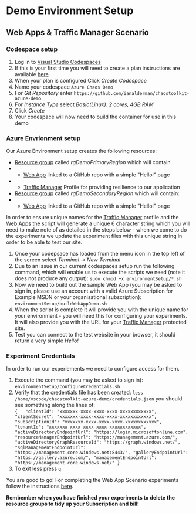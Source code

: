 # Demo Environment Setup #

## Web Apps & Traffic Manager Scenario ##

### Codespace setup ###

1. Log in to [Visual Studio Codespaces](https://online.visualstudio.com/login)
2. If this is your first time you will need to create a plan instructions are available [here](https://docs.microsoft.com/en-us/visualstudio/codespaces/quickstarts/browser)
3. When your plan is configured Click *Create Codespace*
4. Name your codespace `Azure Chaos Demo`
5. For *Git Repository* enter `https://github.com/ianalderman/chaostoolkit-azure-demo`
6. For *Instance Type* select *Basic(Linux): 2 cores, 4GB RAM*
7. Click *Create*
8. Your codespace will now need to build the container for use in this demo

### Azure Envrionment setup ###
Our Azure Environment setup creates the following resources:
- [Resource group](https://docs.microsoft.com/en-us/azure/azure-resource-manager/management/overview) called *rgDemoPrimaryRegion* which will contain
- - [Web App](https://azure.microsoft.com/en-us/services/app-service/web/) linked to a GitHub repo with a simple "Hello!" page
- - [Traffic Manager](https://azure.microsoft.com/en-us/services/traffic-manager/) Profile for providing resilience to our application
- [Resource group](https://docs.microsoft.com/en-us/azure/azure-resource-manager/management/overview) called *rgDemoSecondaryRegion* which will contain:
- - [Web App](https://azure.microsoft.com/en-us/services/app-service/web/) linked to a GitHub repo with a simple "Hello!" page

In order to ensure unique names for the [Traffic Manager](https://azure.microsoft.com/en-us/services/traffic-manager/) profile and the [Web Apps](https://azure.microsoft.com/en-us/services/app-service/web/) the script will generate a unique 6 character string which you will need to make note of as detailed in the steps below - when we come to do the experiments we update the experiment files with this unique string in order to be able to test our site. 

1. Once your codepsace has loaded from the menu icon in the top left of the screen select *Terminal -> New Terminal*
2. Due to an issue in our current codespaces setup run the following command, which will enable us to execute the scripts we need (note it does not produce any output): 
`
sudo chmod +x environmentSetup/*.sh
`
3. Now we need to build out the sample Web App (you may be asked to sign in, please use an account with a valid Azure Subscription for Example MSDN or your organisational subscription):
`
environmentSetup/buildWebAppDemo.sh
`
4. When the script is complete it will provide you with the unique name for your environment - you will need this for configuring your experiments.  It will also provide you with the URL for your [Traffic Manager](https://azure.microsoft.com/en-us/services/traffic-manager/) protected site.
5. Test you can connect to the test website in your browser, it should return a very simple *Hello!*

### Experiment Credentials ###

In order to run our experiements we need to configure access for them.

1. Execute the command (you may be asked to sign in): `environmentSetup/configureCredentials.sh`
2. Verify that the credentials file has been created: `less /home/vscode/chaostoolkit-azure-demo/credentials.json` you should see something along the lines of:  
`
{  
  "clientId": "xxxxxxx-xxxx-xxxx-xxxx-xxxxxxxxxxxx",
  "clientSecret": "xxxxxxx-xxxx-xxxx-xxxx-xxxxxxxxxxxx",
  "subscriptionId": "xxxxxxx-xxxx-xxxx-xxxx-xxxxxxxxxxxx",
  "tenantId": "xxxxxxx-xxxx-xxxx-xxxx-xxxxxxxxxxxx",
  "activeDirectoryEndpointUrl": "https://login.microsoftonline.com",
  "resourceManagerEndpointUrl": "https://management.azure.com/",
  "activeDirectoryGraphResourceId": "https://graph.windows.net/",
  "sqlManagementEndpointUrl": "https://management.core.windows.net:8443/",
  "galleryEndpointUrl": "https://gallery.azure.com/",
  "managementEndpointUrl": "https://management.core.windows.net/"
}  
`
3. To exit less press `q`

You are good to go!  For completing the Web App Scenario experiments follow the instructions [here](https://github.com/ianalderman/chaostoolkit-azure-demo/blob/master/experiments/webApps/README.md).

**Rembember when you have finished your experiments to delete the resource groups to tidy up your Subscription and bill!**

